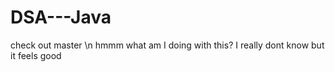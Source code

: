 # DSA---Java
check out master \n
hmmm what am I doing with this? I really dont know but it feels good
